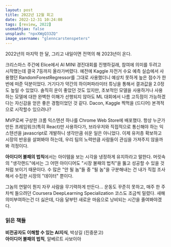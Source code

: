 ```yaml
---
layout: post
title: 2022년 12월 회고
date: 2022-12-31 10:24:08
tags: [review, 2022]
usemathjax: false
unsplash: "npxXWgQ33ZQ"
image_username: "glenncarstenspeters"
---
```


2022년의 마지막 한 달, 그리고 내일이면 전역의 해 2023년이 온다.

크리스마스 주간에 Elice에서 AI MINI 경진대회를 진행하길래, 참여에 의미를 두려고 시작했는데 결국 7등까지 올라가버렸다. 예전에 Kaggle 자전거 수요 예측 실습에서 사용했던 RandomForestRegressor를 그대로 사용했더니 예상치 못하게 높은 점수가 한 번에 떠준 덕분이었다. 거기다가 약간의 하이퍼파라미터 튜닝을 통해서 결과값을 2.0정도 높일 수 있었다.
솔직히 운이 좋았던 것도 있지만, 초보적인 모델을 사용하거나 사용하는 모델에 대한 완벽한 이해가 선행되지 않아도 ML 대회에서 나름 고득점이 가능하겠다는 자신감을 얻은 좋은 경험이었던 것 같다. Dacon, Kaggle 찍먹을 (드디어) 본격적으로 시작할수 있으려나?

MVP로써 구상한 크롬 익스텐션 하나를 Chrome Web Store에 배포했다. 항상 누군가 만든 프레임워크(특히 React)만 사용하다가, 브라우저와 직접적으로 통신해야 하는 익스텐션을 javascript로 개발하니 생각만큼 쉬운 일은 아니었다. 이제 유저층 확보하고 시장의 반응을 살펴봐야 하는데, 우리 팀의 노력만큼 사람들이 관심을 가져주지 않을까봐 걱정이다.

**아이디어 불패의 법칙**에서는 아이템을 보는 시각을 냉정하게 유지하라고 말한다. 머릿속의 "생각랜드"에서는 그 어떤 아이디어도 "시장 불패의 법칙"을 뚫고 성공할 수 있을 것처럼 보이기 때문이다. 수 많은 "안 될 놈"들 중 "될 놈"을 구분해내는 건 내가 직접 조사해서 수집한 시장의 "데이터" 뿐이다.

그놈의 연말이 뭔지 자꾸 사람을 무기력하게 만든다... 운동도 꾸준히 못하고, 매주 한 주차씩 들으려던 Coursera DeepLearning Specialization 코스도 조금씩 밀렸다. 새해 의미부여하는건 더 싫은데, 다음 달부턴 새로운 마음으로 낭비되는 시간을 줄여봐야겠다.

### 읽은 책들

**비전공자도 이해할 수 있는 AI지식**, 박상길 (진중문고)  
**아이디어 불패의 법칙**, 알베르트 사보이아
